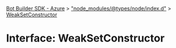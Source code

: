 [Bot Builder SDK - Azure](../README.md) > ["node_modules/@types/node/index.d"](../modules/_node_modules__types_node_index_d_.md) > [WeakSetConstructor](../interfaces/_node_modules__types_node_index_d_.weaksetconstructor.md)



# Interface: WeakSetConstructor


